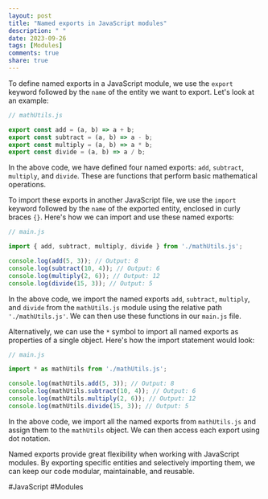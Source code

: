 ```yaml
---
layout: post
title: "Named exports in JavaScript modules"
description: " "
date: 2023-09-26
tags: [Modules]
comments: true
share: true
---
```


To define named exports in a JavaScript module, we use the `export` keyword followed by the `name` of the entity we want to export. Let's look at an example:

```javascript
// mathUtils.js

export const add = (a, b) => a + b;
export const subtract = (a, b) => a - b;
export const multiply = (a, b) => a * b;
export const divide = (a, b) => a / b;
```

In the above code, we have defined four named exports: `add`, `subtract`, `multiply`, and `divide`. These are functions that perform basic mathematical operations.

To import these exports in another JavaScript file, we use the `import` keyword followed by the `name` of the exported entity, enclosed in curly braces `{}`. Here's how we can import and use these named exports:

```javascript
// main.js

import { add, subtract, multiply, divide } from './mathUtils.js';

console.log(add(5, 3)); // Output: 8
console.log(subtract(10, 4)); // Output: 6
console.log(multiply(2, 6)); // Output: 12
console.log(divide(15, 3)); // Output: 5
```

In the above code, we import the named exports `add`, `subtract`, `multiply`, and `divide` from the `mathUtils.js` module using the relative path `'./mathUtils.js'`. We can then use these functions in our `main.js` file.

Alternatively, we can use the `*` symbol to import all named exports as properties of a single object. Here's how the import statement would look:

```javascript
// main.js

import * as mathUtils from './mathUtils.js';

console.log(mathUtils.add(5, 3)); // Output: 8
console.log(mathUtils.subtract(10, 4)); // Output: 6
console.log(mathUtils.multiply(2, 6)); // Output: 12
console.log(mathUtils.divide(15, 3)); // Output: 5
```

In the above code, we import all the named exports from `mathUtils.js` and assign them to the `mathUtils` object. We can then access each export using dot notation.

Named exports provide great flexibility when working with JavaScript modules. By exporting specific entities and selectively importing them, we can keep our code modular, maintainable, and reusable.

#JavaScript #Modules
